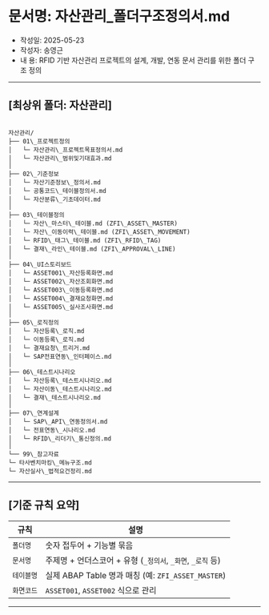 # 문서명: 자산관리_폴더구조정의서.md
- 작성일: 2025-05-23
- 작성자: 송영근
- 내  용: RFID 기반 자산관리 프로젝트의 설계, 개발, 연동 문서 관리를 위한 폴더 구조 정의

---

## [최상위 폴더: 자산관리]

```

자산관리/
├── 01\_프로젝트정의
│   └─ 자산관리\_프로젝트목표정의서.md
│   └─ 자산관리\_범위및기대효과.md
│
├── 02\_기준정보
│   └─ 자산기준정보\_정의서.md
│   └─ 공통코드\_테이블정의서.md
│   └─ 자산분류\_기초데이터.md
│
├── 03\_테이블정의
│   └─ 자산\_마스터\_테이블.md (ZFI\_ASSET\_MASTER)
│   └─ 자산\_이동이력\_테이블.md (ZFI\_ASSET\_MOVEMENT)
│   └─ RFID\_태그\_테이블.md (ZFI\_RFID\_TAG)
│   └─ 결재\_라인\_테이블.md (ZFI\_APPROVAL\_LINE)
│
├── 04\_UI스토리보드
│   └─ ASSET001\_자산등록화면.md
│   └─ ASSET002\_자산조회화면.md
│   └─ ASSET003\_이동등록화면.md
│   └─ ASSET004\_결재요청화면.md
│   └─ ASSET005\_실사조사화면.md
│
├── 05\_로직정의
│   └─ 자산등록\_로직.md
│   └─ 이동등록\_로직.md
│   └─ 결재요청\_트리거.md
│   └─ SAP전표연동\_인터페이스.md
│
├── 06\_테스트시나리오
│   └─ 자산등록\_테스트시나리오.md
│   └─ 자산이동\_테스트시나리오.md
│   └─ 결재\_테스트시나리오.md
│
├── 07\_연계설계
│   └─ SAP\_API\_연동정의서.md
│   └─ 전표연동\_시나리오.md
│   └─ RFID\_리더기\_통신정의.md
│
└── 99\_참고자료
└─ 타사벤치마킹\_메뉴구조.md
└─ 자산실사\_법적요건정리.md

```

---

## [기준 규칙 요약]

| 규칙 | 설명 |
|------|------|
| `폴더명` | 숫자 접두어 + 기능별 묶음 |
| `문서명` | 주제명 + 언더스코어 + 유형 (`_정의서`, `_화면`, `_로직` 등) |
| `테이블명` | 실제 ABAP Table 명과 매칭 (예: `ZFI_ASSET_MASTER`) |
| `화면코드` | `ASSET001`, `ASSET002` 식으로 관리 |

---
